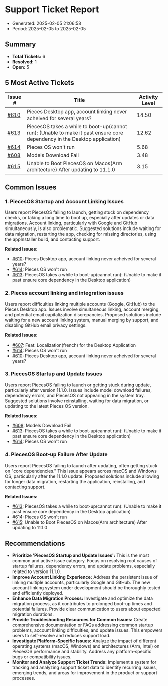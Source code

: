 # Support Ticket Report
- Generated: 2025-02-05 21:06:58
- Period: 2025-02-05 to 2025-02-05

## Summary
- **Total Tickets:** 6
- **Resolved:** 1
- **Open:** 5

## 5 Most Active Tickets
| Issue # | Title | Activity Level |
|---------|-------|----------------|
| [#610](https://github.com/pieces-app/support/issues/610) | Pieces Desktop app, account linking never acheived for several years? | 14.50 |
| [#613](https://github.com/pieces-app/support/issues/613) | PiecesOS takes a while to boot-up(cannot run): (Unable to make it past ensure core dependency in the Desktop application) | 12.62 |
| [#614](https://github.com/pieces-app/support/issues/614) | Pieces OS won't run | 5.68 |
| [#608](https://github.com/pieces-app/support/issues/608) | Models Download Fail | 3.48 |
| [#615](https://github.com/pieces-app/support/issues/615) | Unable to Boot PiecesOS on Macos(Arm architecture) After updating to 11.1.0 | 3.15 |

## Common Issues
### 1. PiecesOS Startup and Account Linking Issues
Users report PiecesOS failing to launch, getting stuck on dependency checks, or taking a long time to boot up, especially after updates or data migrations. Account linking, particularly with Google and GitHub simultaneously, is also problematic. Suggested solutions include waiting for data migration, restarting the app, checking for missing directories, using the appInstaller build, and contacting support.

**Related Issues:**
- [#610](https://github.com/pieces-app/support/issues/610): Pieces Desktop app, account linking never acheived for several years?
- [#614](https://github.com/pieces-app/support/issues/614): Pieces OS won't run
- [#613](https://github.com/pieces-app/support/issues/613): PiecesOS takes a while to boot-up(cannot run): (Unable to make it past ensure core dependency in the Desktop application)

### 2. Pieces account linking and integration issues
Users report difficulties linking multiple accounts (Google, GitHub) to the Pieces Desktop app. Issues involve simultaneous linking, account merging, and potential email capitalization discrepancies. Proposed solutions include waiting for a new account linking system, manual merging by support, and disabling GitHub email privacy settings.

**Related Issues:**
- [#607](https://github.com/pieces-app/support/issues/607): Feat: Localization(french) for the Desktop Application
- [#614](https://github.com/pieces-app/support/issues/614): Pieces OS won't run
- [#610](https://github.com/pieces-app/support/issues/610): Pieces Desktop app, account linking never acheived for several years?

### 3. PiecesOS Startup and Update Issues
Users report PiecesOS failing to launch or getting stuck during update, particularly after version 11.1.0. Issues include model download failures, dependency errors, and PiecesOS not appearing in the system tray. Suggested solutions involve reinstalling, waiting for data migration, or updating to the latest Pieces OS version.

**Related Issues:**
- [#608](https://github.com/pieces-app/support/issues/608): Models Download Fail
- [#613](https://github.com/pieces-app/support/issues/613): PiecesOS takes a while to boot-up(cannot run): (Unable to make it past ensure core dependency in the Desktop application)
- [#614](https://github.com/pieces-app/support/issues/614): Pieces OS won't run

### 4. PiecesOS Boot-up Failure After Update
Users report PiecesOS failing to launch after updating, often getting stuck on "core dependencies." This issue appears across macOS and Windows OS, particularly after the 11.1.0 update. Proposed solutions include allowing for longer data migration, restarting the application, reinstalling, and contacting support.

**Related Issues:**
- [#613](https://github.com/pieces-app/support/issues/613): PiecesOS takes a while to boot-up(cannot run): (Unable to make it past ensure core dependency in the Desktop application)
- [#614](https://github.com/pieces-app/support/issues/614): Pieces OS won't run
- [#615](https://github.com/pieces-app/support/issues/615): Unable to Boot PiecesOS on Macos(Arm architecture) After updating to 11.1.0


## Recommendations
- **Prioritize 'PiecesOS Startup and Update Issues':** This is the most common and active issue category. Focus on resolving root causes of startup failures, dependency errors, and update problems, especially related to version 11.1.0.
- **Improve Account Linking Experience:** Address the persistent issue of linking multiple accounts, particularly Google and GitHub. The new account linking system under development should be thoroughly tested and efficiently deployed.
- **Enhance Data Migration Process:** Investigate and optimize the data migration process, as it contributes to prolonged boot-up times and potential failures. Provide clear communication to users about expected migration durations.
- **Provide Troubleshooting Resources for Common Issues:** Create comprehensive documentation or FAQs addressing common startup problems, account linking difficulties, and update issues. This empowers users to self-resolve and reduces support load.
- **Investigate Platform-Specific Issues:** Analyze the impact of different operating systems (macOS, Windows) and architectures (Arm, Intel) on PiecesOS performance and stability. Address any platform-specific bugs or compatibility issues.
- **Monitor and Analyze Support Ticket Trends:** Implement a system for tracking and analyzing support ticket data to identify recurring issues, emerging trends, and areas for improvement in the product or support processes.
